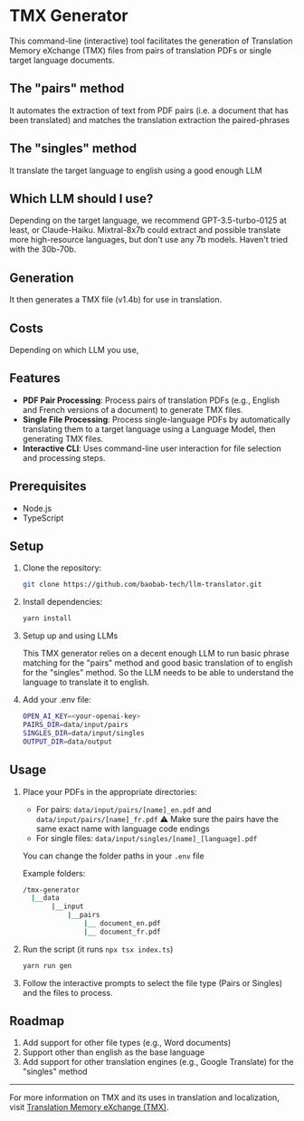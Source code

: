 
# TMX Generator
This command-line (interactive) tool facilitates the generation of Translation Memory eXchange (TMX) files from pairs of translation PDFs or single target language documents. 

## The "pairs" method
It automates the extraction of text from PDF pairs (i.e. a document that has been translated) and matches the translation extraction the paired-phrases

## The "singles" method
It translate the target language to english using a good enough LLM

## Which LLM should I use?
Depending on the target language, we recommend GPT-3.5-turbo-0125 at least, or Claude-Haiku. Mixtral-8x7b could extract and possible translate more high-resource languages, but don't use any 7b models. Haven't tried with the 30b-70b.

## Generation
It then generates a TMX file (v1.4b) for use in translation.

## Costs
Depending on which LLM you use,

## Features

- **PDF Pair Processing**: Process pairs of translation PDFs (e.g., English and French versions of a document) to generate TMX files.
- **Single File Processing**: Process single-language PDFs by automatically translating them to a target language using a Language Model, then generating TMX files.
- **Interactive CLI**: Uses command-line user interaction for file selection and processing steps.

## Prerequisites

- Node.js
- TypeScript

## Setup

1. Clone the repository:

   ```bash
   git clone https://github.com/baobab-tech/llm-translator.git
   ```

2. Install dependencies:

   ```bash
   yarn install
   ```

3. Setup up and using LLMs
   
   This TMX generator relies on a decent enough LLM to run basic phrase matching for the "pairs" method and good basic translation of <target> to english for the "singles" method. So the LLM needs to be able to understand the <target> language to translate it to english.

4. Add your .env file:

    ```bash
    OPEN_AI_KEY=<your-openai-key>
    PAIRS_DIR=data/input/pairs
    SINGLES_DIR=data/input/singles
    OUTPUT_DIR=data/output
    ```

## Usage

1. Place your PDFs in the appropriate directories:
   - For pairs: `data/input/pairs/[name]_en.pdf` and `data/input/pairs/[name]_fr.pdf`
   ⚠️ Make sure the pairs have the same exact name with language code endings
   - For single files: `data/input/singles/[name]_[language].pdf`

   You can change the folder paths in your `.env` file

   Example folders:
   ```bash
   /tmx-generator
     |__data
          |__input
              |__pairs
                  |__ document_en.pdf
                  |__ document_fr.pdf
   ```
   
2. Run the script (it runs `npx tsx index.ts`)

   ```bash
   yarn run gen
   ```

3. Follow the interactive prompts to select the file type (Pairs or Singles) and the files to process.

## Roadmap

1. Add support for other file types (e.g., Word documents)
2. Support other than english as the base language
3. Add support for other translation engines (e.g., Google Translate) for the "singles" method


---

For more information on TMX and its uses in translation and localization, visit [Translation Memory eXchange (TMX)](https://en.wikipedia.org/wiki/Translation_Memory_eXchange).
